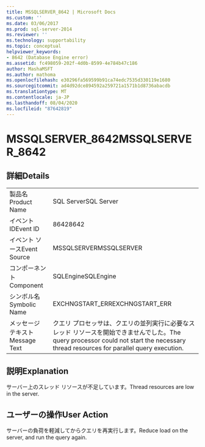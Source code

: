 ```yaml
---
title: MSSQLSERVER_8642 | Microsoft Docs
ms.custom: ''
ms.date: 03/06/2017
ms.prod: sql-server-2014
ms.reviewer: ''
ms.technology: supportability
ms.topic: conceptual
helpviewer_keywords:
- 8642 (Database Engine error)
ms.assetid: fc498059-202f-4d0b-8599-4e784b47c186
author: MashaMSFT
ms.author: mathoma
ms.openlocfilehash: e30296fa569599b91ca74edc7535d330119e1680
ms.sourcegitcommit: ad4d92dce894592a259721a1571b1d8736abacdb
ms.translationtype: MT
ms.contentlocale: ja-JP
ms.lasthandoff: 08/04/2020
ms.locfileid: "87642819"
---
```

# <a name="mssqlserver_8642"></a><span data-ttu-id="d53c5-102">MSSQLSERVER_8642</span><span class="sxs-lookup"><span data-stu-id="d53c5-102">MSSQLSERVER_8642</span></span>
    
## <a name="details"></a><span data-ttu-id="d53c5-103">詳細</span><span class="sxs-lookup"><span data-stu-id="d53c5-103">Details</span></span>  
  
|||  
|-|-|  
|<span data-ttu-id="d53c5-104">製品名</span><span class="sxs-lookup"><span data-stu-id="d53c5-104">Product Name</span></span>|<span data-ttu-id="d53c5-105">SQL Server</span><span class="sxs-lookup"><span data-stu-id="d53c5-105">SQL Server</span></span>|  
|<span data-ttu-id="d53c5-106">イベント ID</span><span class="sxs-lookup"><span data-stu-id="d53c5-106">Event ID</span></span>|<span data-ttu-id="d53c5-107">8642</span><span class="sxs-lookup"><span data-stu-id="d53c5-107">8642</span></span>|  
|<span data-ttu-id="d53c5-108">イベント ソース</span><span class="sxs-lookup"><span data-stu-id="d53c5-108">Event Source</span></span>|<span data-ttu-id="d53c5-109">MSSQLSERVER</span><span class="sxs-lookup"><span data-stu-id="d53c5-109">MSSQLSERVER</span></span>|  
|<span data-ttu-id="d53c5-110">コンポーネント</span><span class="sxs-lookup"><span data-stu-id="d53c5-110">Component</span></span>|<span data-ttu-id="d53c5-111">SQLEngine</span><span class="sxs-lookup"><span data-stu-id="d53c5-111">SQLEngine</span></span>|  
|<span data-ttu-id="d53c5-112">シンボル名</span><span class="sxs-lookup"><span data-stu-id="d53c5-112">Symbolic Name</span></span>|<span data-ttu-id="d53c5-113">EXCHNGSTART_ERR</span><span class="sxs-lookup"><span data-stu-id="d53c5-113">EXCHNGSTART_ERR</span></span>|  
|<span data-ttu-id="d53c5-114">メッセージ テキスト</span><span class="sxs-lookup"><span data-stu-id="d53c5-114">Message Text</span></span>|<span data-ttu-id="d53c5-115">クエリ プロセッサは、クエリの並列実行に必要なスレッド リソースを開始できませんでした。</span><span class="sxs-lookup"><span data-stu-id="d53c5-115">The query processor could not start the necessary thread resources for parallel query execution.</span></span>|  
  
## <a name="explanation"></a><span data-ttu-id="d53c5-116">説明</span><span class="sxs-lookup"><span data-stu-id="d53c5-116">Explanation</span></span>  
 <span data-ttu-id="d53c5-117">サーバー上のスレッド リソースが不足しています。</span><span class="sxs-lookup"><span data-stu-id="d53c5-117">Thread resources are low in the server.</span></span>  
  
## <a name="user-action"></a><span data-ttu-id="d53c5-118">ユーザーの操作</span><span class="sxs-lookup"><span data-stu-id="d53c5-118">User Action</span></span>  
 <span data-ttu-id="d53c5-119">サーバーの負荷を軽減してからクエリを再実行します。</span><span class="sxs-lookup"><span data-stu-id="d53c5-119">Reduce load on the server, and run the query again.</span></span>  
  
  
